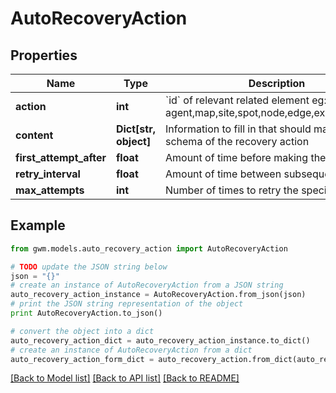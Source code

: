 # AutoRecoveryAction


## Properties
Name | Type | Description | Notes
------------ | ------------- | ------------- | -------------
**action** | **int** | &#x60;id&#x60; of relevant related element eg: agent,map,site,spot,node,edge,external_device | 
**content** | **Dict[str, object]** | Information to fill in that should match the schema of the recovery action | 
**first_attempt_after** | **float** | Amount of time before making the first attempt | 
**retry_interval** | **float** | Amount of time between subsequent attempts | 
**max_attempts** | **int** | Number of times to retry the specific action | [optional] 

## Example

```python
from gwm.models.auto_recovery_action import AutoRecoveryAction

# TODO update the JSON string below
json = "{}"
# create an instance of AutoRecoveryAction from a JSON string
auto_recovery_action_instance = AutoRecoveryAction.from_json(json)
# print the JSON string representation of the object
print AutoRecoveryAction.to_json()

# convert the object into a dict
auto_recovery_action_dict = auto_recovery_action_instance.to_dict()
# create an instance of AutoRecoveryAction from a dict
auto_recovery_action_form_dict = auto_recovery_action.from_dict(auto_recovery_action_dict)
```
[[Back to Model list]](../README.md#documentation-for-models) [[Back to API list]](../README.md#documentation-for-api-endpoints) [[Back to README]](../README.md)


